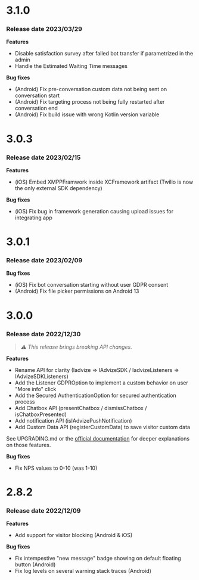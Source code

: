 # 3.1.0

### Release date 2023/03/29

**Features**

- Disable satisfaction survey after failed bot transfer if parametrized in the admin
- Handle the Estimated Waiting Time messages

**Bug fixes**

- (Android) Fix pre-conversation custom data not being sent on conversation start
- (Android) Fix targeting process not being fully restarted after conversation end
- (Android) Fix build issue with wrong Kotlin version variable

# 3.0.3

### Release date 2023/02/15

**Features**

- (iOS) Embed XMPPFramwork inside XCFramework artifact (Twilio is now the only external SDK dependency)

**Bug fixes**

- (iOS) Fix bug in framework generation causing upload issues for integrating app

# 3.0.1

### Release date 2023/02/09

**Bug fixes**

- (iOS) Fix bot conversation starting without user GDPR consent
- (Android) Fix file picker permissions on Android 13

# 3.0.0

### Release date 2022/12/30

> *⚠️ This release brings breaking API changes.*

**Features**

- Rename API for clarity (Iadvize => IAdvizeSDK / IadvizeListeners => IAdvizeSDKListeners)
- Add the Listener GDPROption to implement a custom behavior on user "More info" click
- Add the Secured AuthenticationOption for secured authentication process
- Add Chatbox API (presentChatbox / dismissChatbox / isChatboxPresented)
- Add notification API (isIAdvizePushNotification)
- Add Custom Data API (registerCustomData) to save visitor custom data

See UPGRADING.md or the [official documentation](https://developers.iadvize.com/documentation/mobile-sdk) for deeper explanations on those features.

**Bug fixes**

- Fix NPS values to 0-10 (was 1-10)

# 2.8.2

### Release date 2022/12/09

**Features**

- Add support for visitor blocking (Android & iOS)

**Bug fixes**

- Fix intempestive "new message" badge showing on default floating button (Android)
- Fix log levels on several warning stack traces (Android)
